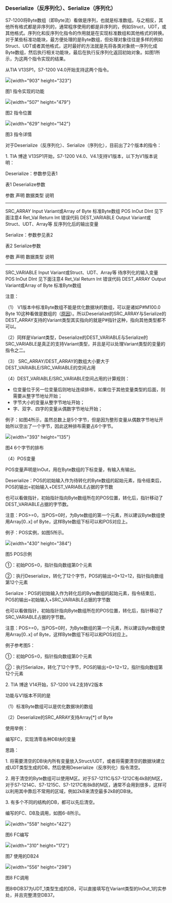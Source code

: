 ### Deserialize（反序列化）、Serialize（序列化）

S7-1200将Byte数组（即Byte流）看做是序列，也就是标准数组。与之相反，其他所有格式都是非序列的，通常程序使用的都是非序列的，例如Struct，UDT，或其他格式。序列化和反序列化指令的作用就是在实现标准数组和其他格式的转换。对于某些标准功能块，最方便处理的是Byte数组，但处理对象往往是多样的例如Struct、UDT或者其他格式，这时最好的方法就是先将各类对象统一序列化成Byte数组，然后执行相关功能块，最后在执行反序列化返回初始对象。如图1所示，为这两个指令实现的结果。

从TIA V13SP1，S7-1200 V4.0开始支持这两个指令。

![](images/02-01.jpg){width="903" height="323"}

图1 指令实现的功能

![](images/02-02.jpg){width="507" height="479"}

图2 指令位置

![](images/02-03.jpg){width="629" height="142"}

图3 指令详情

对于Deserialize（反序列化）、Serialize（序列化），目前出了2个版本的指令：

1\. TIA 博途 V13SP1开始，S7-1200
V4.0、V4.1支持V1版本，以下为V1版本说明：

Deserialize：参数参见表1

表1 Deserialize参数

  参数            声明     数据类型                        说明
  --------------- -------- ------------------------------- ----------------------
  SRC_ARRAY       Input    Variant或Array of Byte          标准Byte数组
  POS             InOut    DInt                            见下面注意4
  Ret_Val         Return   Int                             错误代码
  DEST_VARIABLE   Output   Variant或Struct、UDT、Array等   反序列化后的输出变量

Serialize：参数参见表2

表2 Serialize参数

  参数           声明     数据类型                        说明
  -------------- -------- ------------------------------- --------------------
  SRC_VARIABLE   Input    Variant或Struct、UDT、Array等   待序列化的输入变量
  POS            InOut    DInt                            见下面注意4
  Ret_Val        Return   Int                             错误代码
  DEST_ARRAY     Output   Variant或Array of Byte          标准Byte数组

注意：

（1） V1版本中标准Byte数组不能是优化数据块的数组，可以是诸如P#M100.0
Byte
10这种看做是数组的（[原因](../../../02-basic/01-Data_Type/07-Variant.html#P)）。所以Deserialize的SRC_ARRAY与Serialize的DEST_ARRAY支持的Variant类型其实指向的就是P#指针这种，指向其他类型都不可以。

（2）同样是Variant类型，Deserialize的DEST_VARIABLE与Serialize的SRC_VARIABLE是真正的支持Variant类型，并且是可以处理Variant类型的变量的指令之二。

（3）
SRC_ARRAY/DEST_ARRAY的数组大小要大于DEST_VARIABLE/SRC_VARIABLE的空间占用

（4）DEST_VARIABLE/SRC_VARIABLE空间占用的计算规则：

-   位变量位于另一位变量后则地址连续排布，如果位于其他变量类型的后面，则需要从整字节地址开始；
-   字节大小的变量从整字节地址开始；
-   字、双字、四字的变量从偶数字节地址开始；

例子：如图4所示，虽然总数上是5个字节，但是因为整形变量从偶数字节地址开始所以空出了一个字节，因此这种排布需要占6个字节。

![](images/02-04.jpg){width="393" height="135"}

图4 6个字节的排布

（4）POS变量

POS变量声明是InOut，用在Byte数组的下标变量，有输入有输出。

Deserialize：POS的初始输入作为待转化的Byte数组的起始元素，指令结束后，POS的输出=初始输入+DEST_VARIABLE占据的字节数

也可以看做指针，初始指针指向Byte数组所在的POS位置，转化后，指针移动了DEST_VARIABLE占据的字节数。

注意：POS\>=0，当POS=0时，为Byte数组的第一个元素，所以建议Byte数组使用Array\[0..x\]
of Byte，这样Byte数组下标可以和POS对应上。

例子：POS实例，如图5所示。

![](images/02-05.jpg){width="430" height="384"}

图5 POS示例

①：初始POS=0，指针指向数组第0个元素

②：执行Deserialize，转化了12个字节，POS的输出=0+12=12，指针指向数组第12个元素

Serialize：POS的初始输入作为转化后的Byte数组的起始元素，指令结束后，POS的输出=初始输入+SRC_VARIABLE占据的字节数

也可以看做指针，初始指针指向Byte数组所在的POS位置，转化后，指针移动了SRC_VARIABLE占据的字节数。

注意：POS\>=0，当POS=0时，为Byte数组的第一个元素，所以建议Byte数组使用Array\[0..x\]
of Byte，这样Byte数组下标可以和POS对应上。

例子参考图5：

①：初始POS=0，指针指向数组第0个元素

②：执行Serialize，转化了12个字节，POS的输出=0+12=12，指针指向数组第12个元素

2\. TIA 博途 V14开始，S7-1200 V4.2支持V2版本

功能与V1版本不同的是

（1）标准Byte数组可以是优化数据块的数组

（2）Deserialize的SRC_ARRAY支持Array\[\*\] of Byte

使用举例：

编写FC，实现清零各种DB块的变量

思路：

1\.
将需要清空的DB块内所有变量放入Struct/UDT，或者将需要清空的数据块建立成UDT类型生成的DB，然后使用Deserialize（反序列化）指令清空。

2\.
用于清空的Byte数组可以使用M区。对于S7-1211C与S7-1212C有4kB的M区，对于S7-1214C、S7-1215C、S7-1217C有8kB的M区，通常不会用到很多，这样可以利用其中靠后不常用的区域，例如2kB来清空最多2kB的DB块。

3\. 有多个不同的结构的DB，都可以先后清空。

编写的FC、DB及调用，如图6-8所示。

![](images/02-06.jpg){width="558" height="422"}

图6 FC编写

![](images/02-07.jpg){width="310" height="172"}

图7 使用的DB24

![](images/02-08.jpg){width="556" height="298"}

图8 FC调用

图8中DB37为UDT_1类型生成的DB，可以直接填写在Variant类型的InOut_1的实参处，并且完整清空DB37。
